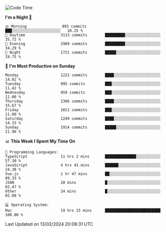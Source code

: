 <!--START_SECTION:waka-->
![Code Time](http://img.shields.io/badge/Code%20Time-3%2C638%20hrs%2013%20mins-blue)

**I'm a Night 🦉** 

```text
🌞 Morning                893 commits         ███░░░░░░░░░░░░░░░░░░░░░░   10.25 % 
🌆 Daytime                3113 commits        █████████░░░░░░░░░░░░░░░░   35.72 % 
🌃 Evening                2989 commits        █████████░░░░░░░░░░░░░░░░   34.29 % 
🌙 Night                  1721 commits        █████░░░░░░░░░░░░░░░░░░░░   19.75 % 
```
📅 **I'm Most Productive on Sunday** 

```text
Monday                   1222 commits        ████░░░░░░░░░░░░░░░░░░░░░   14.02 % 
Tuesday                  995 commits         ███░░░░░░░░░░░░░░░░░░░░░░   11.42 % 
Wednesday                959 commits         ███░░░░░░░░░░░░░░░░░░░░░░   11.00 % 
Thursday                 1366 commits        ████░░░░░░░░░░░░░░░░░░░░░   15.67 % 
Friday                   1011 commits        ███░░░░░░░░░░░░░░░░░░░░░░   11.60 % 
Saturday                 1249 commits        ████░░░░░░░░░░░░░░░░░░░░░   14.33 % 
Sunday                   1914 commits        █████░░░░░░░░░░░░░░░░░░░░   21.96 % 
```


📊 **This Week I Spent My Time On** 

```text
💬 Programming Languages: 
TypeScript               11 hrs 2 mins       ██████████████░░░░░░░░░░░   57.30 % 
JavaScript               4 hrs 41 mins       ██████░░░░░░░░░░░░░░░░░░░   24.38 % 
Vue.js                   1 hr 47 mins        ██░░░░░░░░░░░░░░░░░░░░░░░   09.33 % 
JSON                     28 mins             █░░░░░░░░░░░░░░░░░░░░░░░░   02.47 % 
Other                    24 mins             █░░░░░░░░░░░░░░░░░░░░░░░░   02.08 % 

💻 Operating System: 
Mac                      19 hrs 15 mins      █████████████████████████   100.00 % 
```


 Last Updated on 13/02/2024 20:08:31 UTC
<!--END_SECTION:waka-->
